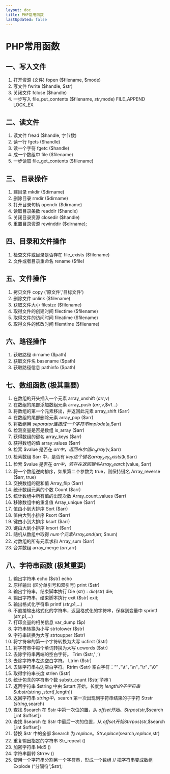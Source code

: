 ```yaml
---
layout: doc
title: PHP常用函数
lastUpdated: false
---
```


# PHP常用函数

## 一、写入文件
1. 打开资源 (文件) fopen ($filename, $mode)
2. 写文件 fwrite ($handle, $str)
3. 关闭文件 fclose ($handle)
4. 一步写入 file_put_contents ($filename, $str,$mode) FILE_APPEND LOCK_EX
## 二、读文件
1. 读文件 fread ($handle, 字节数)
2. 读一行 fgets ($handle)
3. 读一个字符 fgetc ($handle)
4. 成一个数组中 file ($filename)
5. 一步读取 file_get_contents ($filename)
## 三、 目录操作
1. 建目录 mkdir ($dirname)
2. 删除目录 rmdir ($dirname)
3. 打开目录句柄 opendir ($dirname)
4. 读取目录条数 readdir ($handle)
5. 关闭目录资源 closedir ($handle)
6. 重置目录资源 rewinddir ($dirname);
## 四、目录和文件操作
1. 检查文件或目录是否存在 file_exists ($filename)
2. 文件或者目录重命名 rename ($file)
## 五、文件操作
1. 拷贝文件 copy (‘原文件’,’目标文件’)
2. 删除文件 unlink ($filename)
3. 获取文件大小 filesize ($filename)
4. 取得文件的创建时间 filectime ($filename)
5. 取得文件的访问时间 fileatime ($filename)
6. 取得文件的修改时间 filemtime ($filename)
## 六、路径操作
1. 获取路径 dirname ($path)
2. 获取文件名 basename ($path)
3. 获取路径信息 pathinfo ($path)
## 七、数组函数 (极其重要)
1. 在数组的开头插入一个元素 array_unshift ($arr,$v)
2. 在数组的尾部添加数组元素 array_push ($arr,$v,$v1…)
3. 将数组的第一个元素移出，并返回此元素 array_shift ($arr)
4. 在数组的尾部删除元素 array_pop ($arr)
5. 将数组用 $separator 连接成一个字符串 implode ($a,$arr)
6. 检测变量是否是数组 is_array ($arr)
7. 获得数组的键名 array_keys ($arr)
8. 获得数组的值 array_values ($arr)
9. 检索 $value 是否在 $arr 中，返回布尔值 in_array ($v,$arr)
10. 检索数组 $arr 中，是否有 $key 这个键名 array_key_exists ($k,$arr)
11. 检索 $value 是否在 $arr 中，若存在返回键名 Array_search ($value, $arr)
12. 将一个数组逆向排序，如果第二个参数为 true，则保持键名 Array_reverse ($arr, true)
13. 交换数组的键和值 Array_flip ($arr)
14. 统计数组元素的个数 Count ($arr)
15. 统计数组中所有值的出现次数 Array_count_values ($arr)
16. 移除数组中的重复值 Array_unique ($arr)
17. 值由小到大排序 Sort ($arr)
18. 值由大到小排序 Rsort ($arr)
19. 键由小到大排序 ksort ($arr)
20. 键由大到小排序 krsort ($arr)
21. 随机从数组中取得 $num 个元素 Array_rand ($arr, $num)
22. 对数组的所有元素求和 Array_sum ($arr)
23. 合并数组 array_merge ($arr,$arr)
## 八、字符串函数 (极其重要)
1. 输出字符串 echo ($str) echo
2. 原样输出 (区分单引号和双引号) print ($str)
3. 输出字符串，结束脚本执行 Die ($str):die ($str) die;
4. 输出字符串，结束脚本执行 exit ($str) exit;
5. 输出格式化字符串 printf ($str,$p1,…)
6. 不直接输出格式化的字符串，返回格式化的字符串，保存到变量中 sprintf ($str,$p1,…)
7. 打印变量的相关信息 var_dump ($p)
8. 字符串转换为小写 strtolower ($str)
9. 字符串转换为大写 strtoupper ($str)
10. 将字符串的第一个字符转换为大写 ucfirst ($str)
11. 将字符串中每个单词转换为大写 ucwords ($str)
12. 去除字符串两端的空白字符。 Trim ($str,’ ,’)
13. 去除字符串左边空白字符。 Ltrim ($str)
14. 去除字符串右边空白字符。Rtrim ($str) 空白字符：””，”\t”，”\n”，”\r”，”\0”
15. 取得字符串长度 strlen ($str)
16. 统计包含的字符串个数 substr_count ($str,’子串’)
17. 返回字符串 $string 中由 $start 开始，长度为 $length 的子字符串 Substr ($string ,$start [,$length])
18. 返回字符串 $string 中，$search 第一次出现到字符串结束的子字符 Strstr ($string,$search)
19. 查找 $search 在 $str 中第一次位的置，从 $offset 开始。Strpos ($str,$search [,int $offset])
20. 查找 $search 在 $str 中最后一次的位置，从 $offset 开始 Strrpos ($str,$search [,int $offset])
21. 替换 $str 中的全部 $search 为 $replace。 Str_replace ($search,$replace,$str)
22. 重复输出指定的字符串 Str_repeat ()
23. 加密字符串 Md5 ()
24. 字符串翻转 Strrev ()
25. 使用一个字符串分割另一个字符串，形成一个数组 // 把字符串变成数组 Explode (“分隔符”,$str);